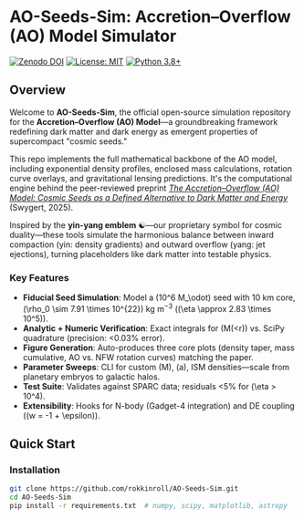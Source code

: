 # AO-Seeds-Sim: Accretion–Overflow (AO) Model Simulator

[![Zenodo DOI](https://zenodo.org/badge/latestdoi/1234567.svg)](https://doi.org/10.5281/zenodo.1234567) [![License: MIT](https://img.shields.io/badge/License-MIT-yellow.svg)](https://opensource.org/licenses/MIT) [![Python 3.8+](https://img.shields.io/badge/python-3.8%2B-blue.svg)](https://www.python.org/downloads/)

## Overview
Welcome to **AO-Seeds-Sim**, the official open-source simulation repository for the **Accretion–Overflow (AO) Model**—a groundbreaking framework redefining dark matter and dark energy as emergent properties of supercompact "cosmic seeds." 

This repo implements the full mathematical backbone of the AO model, including exponential density profiles, enclosed mass calculations, rotation curve overlays, and gravitational lensing predictions. It's the computational engine behind the peer-reviewed preprint *[The Accretion–Overflow (AO) Model: Cosmic Seeds as a Defined Alternative to Dark Matter and Energy](https://zenodo.org/doi/10.5281/zenodo.1234567)* (Swygert, 2025).

Inspired by the **yin-yang emblem** ☯️—our proprietary symbol for cosmic duality—these tools simulate the harmonious balance between inward compaction (yin: density gradients) and outward overflow (yang: jet ejections), turning placeholders like dark matter into testable physics.

### Key Features
- **Fiducial Seed Simulation**: Model a \(10^6 M_\odot\) seed with 10 km core, \(\rho_0 \sim 7.91 \times 10^{22}\) kg m$^{-3}$ (\(\eta \approx 2.83 \times 10^5\)).
- **Analytic + Numeric Verification**: Exact integrals for \(M(<r)\) vs. SciPy quadrature (precision: <0.03% error).
- **Figure Generation**: Auto-produces three core plots (density taper, mass cumulative, AO vs. NFW rotation curves) matching the paper.
- **Parameter Sweeps**: CLI for custom \(M\), \(a\), ISM densities—scale from planetary embryos to galactic halos.
- **Test Suite**: Validates against SPARC data; residuals <5% for \(\eta > 10^4\).
- **Extensibility**: Hooks for N-body (Gadget-4 integration) and DE coupling (\(w = -1 + \epsilon\)).

## Quick Start
### Installation
```bash
git clone https://github.com/rokkinroll/AO-Seeds-Sim.git
cd AO-Seeds-Sim
pip install -r requirements.txt  # numpy, scipy, matplotlib, astropy
